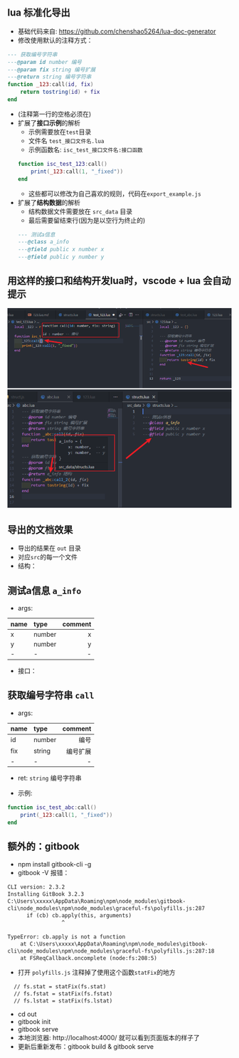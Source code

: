 ## lua 标准化导出
- 基础代码来自: https://github.com/chenshao5264/lua-doc-generator
- 修改使用默认的注释方式：
``` lua
--- 获取编号字符串
---@param id number 编号
---@param fix string 编号扩展
---@return string 编号字符串
function _123:call(id, fix)
    return tostring(id) + fix
end
```
- (注释第一行的空格必须在)
- 扩展了**接口示例**的解析
    - 示例需要放在`test`目录
    - 文件名 `test_接口文件名.lua`
    - 示例函数名: `isc_test_接口文件名:接口函数`
    ``` lua
    function isc_test_123:call()
        print(_123:call(1, "_fixed"))
    end
    ```
    - 这些都可以修改为自己喜欢的规则，代码在`export_example.js`
- 扩展了**结构数据**的解析
    - 结构数据文件需要放在 `src_data` 目录
    - 最后需要留结束行(因为是以空行为终止的)
    ``` lua
    --- 测试a信息
    ---@class a_info
    ---@field public x number x
    ---@field public y number y
    ```
## 用这样的接口和结构开发lua时，vscode + lua 会自动提示
![](https://github.com/kinly/lua_doc_export/blob/master/readme_image/lua%E6%B3%A8%E9%87%8A.png)
![](https://github.com/kinly/lua_doc_export/blob/master/readme_image/struct%E6%B3%A8%E9%87%8A.png)

## 导出的文档效果
- 导出的结果在 `out` 目录
- 对应`src`的每一个文件
- 结构：
## 测试a信息 `a_info`

- args:

|name|type|comment|
|:--|:--|--:|
|x|number|x|
|y|number|y|
|-|-|-|


- 接口：
## 获取编号字符串 `call`

- args:

|name|type|comment|
|:--|:--|--:|
|id|number|编号|
|fix|string|编号扩展|
|-|-|-|

- ret: `string` 编号字符串

- 示例:

``` lua
function isc_test_abc:call()
    print(_123:call(1, "_fixed"))
end
```

## 额外的：gitbook
- npm install gitbook-cli -g
- gitbook -V 报错：
```
CLI version: 2.3.2
Installing GitBook 3.2.3
C:\Users\xxxxx\AppData\Roaming\npm\node_modules\gitbook-cli\node_modules\npm\node_modules\graceful-fs\polyfills.js:287
      if (cb) cb.apply(this, arguments)
                 ^

TypeError: cb.apply is not a function
    at C:\Users\xxxxx\AppData\Roaming\npm\node_modules\gitbook-cli\node_modules\npm\node_modules\graceful-fs\polyfills.js:287:18
    at FSReqCallback.oncomplete (node:fs:208:5)
```
- 打开 `polyfills.js` 注释掉了使用这个函数`statFix`的地方
```
  // fs.stat = statFix(fs.stat)
  // fs.fstat = statFix(fs.fstat)
  // fs.lstat = statFix(fs.lstat)
```
- cd out
- gitbook init
- gitbook serve
- 本地浏览器: http://localhost:4000/ 就可以看到页面版本的样子了
- 更新后重新发布：gitbook build & gitbook serve
